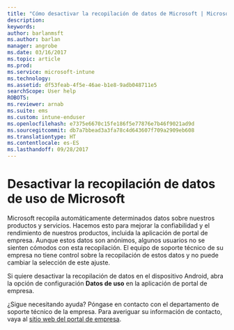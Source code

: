 ```yaml
---
title: "Cómo desactivar la recopilación de datos de Microsoft | Microsoft Docs"
description: 
keywords: 
author: barlanmsft
ms.author: barlan
manager: angrobe
ms.date: 03/16/2017
ms.topic: article
ms.prod: 
ms.service: microsoft-intune
ms.technology: 
ms.assetid: df53feab-4f5e-46ae-b1e8-9adb048711e5
searchScope: User help
ROBOTS: 
ms.reviewer: arnab
ms.suite: ems
ms.custom: intune-enduser
ms.openlocfilehash: e7375e6670c15fe186f5e77876e7b46f9021ad9d
ms.sourcegitcommit: db7a7bbead3a3fa78c4d643607f709a2909eb608
ms.translationtype: HT
ms.contentlocale: es-ES
ms.lasthandoff: 09/28/2017
---
```

# <a name="turn-off-microsoft-usage-data-collection"></a>Desactivar la recopilación de datos de uso de Microsoft

Microsoft recopila automáticamente determinados datos sobre nuestros productos y servicios. Hacemos esto para mejorar la confiabilidad y el rendimiento de nuestros productos, incluida la aplicación de portal de empresa. Aunque estos datos son anónimos, algunos usuarios no se sienten cómodos con esta recopilación. El equipo de soporte técnico de su empresa no tiene control sobre la recopilación de estos datos y no puede cambiar la selección de este ajuste.

Si quiere desactivar la recopilación de datos en el dispositivo Android, abra la opción de configuración **Datos de uso** en la aplicación de portal de empresa.

¿Sigue necesitando ayuda? Póngase en contacto con el departamento de soporte técnico de la empresa. Para averiguar su información de contacto, vaya al [sitio web del portal de empresa](https://portal.manage.microsoft.com).
